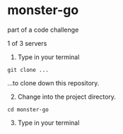 # monster-go

part of a code challenge

1 of 3 servers


1. Type in your terminal

```git clone ...```

...to clone down this repository.


2. Change into the project directory.

```cd monster-go```

3. Type in your terminal
